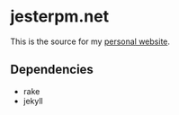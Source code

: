 jesterpm.net
============

This is the source for my [personal website](http://jesterpm.net).

Dependencies
------------

* rake
* jekyll
